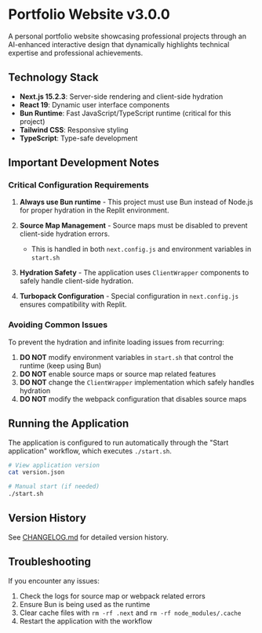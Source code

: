 # Portfolio Website v3.0.0

A personal portfolio website showcasing professional projects through an AI-enhanced interactive design that dynamically highlights technical expertise and professional achievements.

## Technology Stack

- **Next.js 15.2.3**: Server-side rendering and client-side hydration
- **React 19**: Dynamic user interface components
- **Bun Runtime**: Fast JavaScript/TypeScript runtime (critical for this project)
- **Tailwind CSS**: Responsive styling
- **TypeScript**: Type-safe development

## Important Development Notes

### Critical Configuration Requirements

1. **Always use Bun runtime** - This project must use Bun instead of Node.js for proper hydration in the Replit environment.

2. **Source Map Management** - Source maps must be disabled to prevent client-side hydration errors.
   - This is handled in both `next.config.js` and environment variables in `start.sh`

3. **Hydration Safety** - The application uses `ClientWrapper` components to safely handle client-side hydration.

4. **Turbopack Configuration** - Special configuration in `next.config.js` ensures compatibility with Replit.

### Avoiding Common Issues

To prevent the hydration and infinite loading issues from recurring:

1. **DO NOT** modify environment variables in `start.sh` that control the runtime (keep using Bun)
2. **DO NOT** enable source maps or source map related features
3. **DO NOT** change the `ClientWrapper` implementation which safely handles hydration
4. **DO NOT** modify the webpack configuration that disables source maps

## Running the Application

The application is configured to run automatically through the "Start application" workflow, which executes `./start.sh`.

```bash
# View application version
cat version.json

# Manual start (if needed)
./start.sh
```

## Version History

See [CHANGELOG.md](./CHANGELOG.md) for detailed version history.

## Troubleshooting

If you encounter any issues:

1. Check the logs for source map or webpack related errors
2. Ensure Bun is being used as the runtime
3. Clear cache files with `rm -rf .next` and `rm -rf node_modules/.cache`
4. Restart the application with the workflow